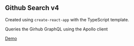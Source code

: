 ## Github Search v4

Created using `create-react-app` with the TypeScript template.

Queries the Girhub GraphQL using the Apollo client


[Demo](https://practical-wright-2d97ff.netlify.app/)
